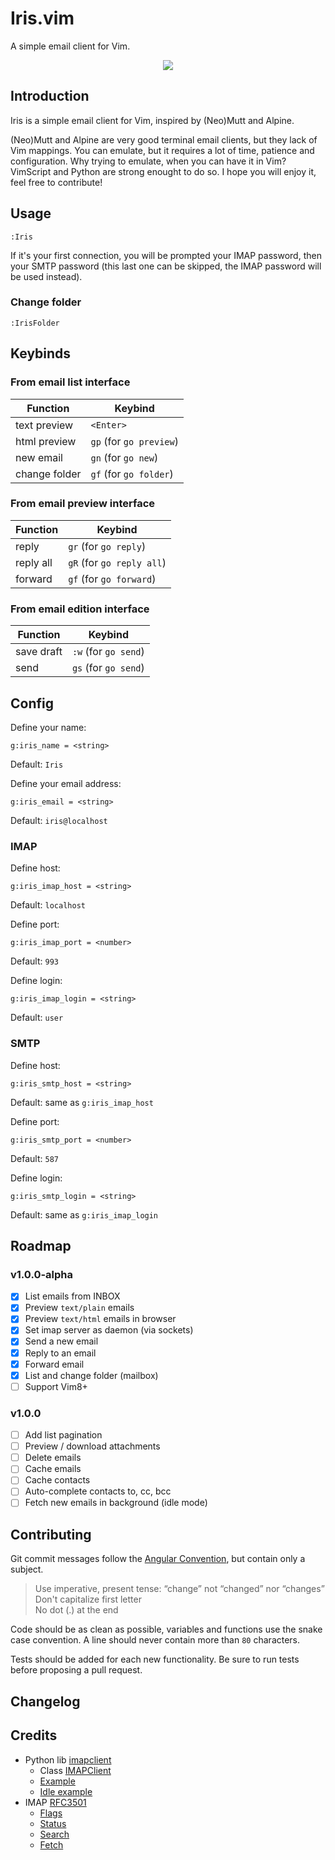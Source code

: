# Iris.vim

A simple email client for Vim.

<p align="center">
  <img src="https://user-images.githubusercontent.com/10437171/51052187-381b2b00-15d6-11e9-8170-f9344b0264ea.jpeg"></img>
</p>

## Introduction

Iris is a simple email client for Vim, inspired by (Neo)Mutt and Alpine.

(Neo)Mutt and Alpine are very good terminal email clients, but they lack of Vim
mappings. You can emulate, but it requires a lot of time, patience and
configuration. Why trying to emulate, when you can have it in Vim? VimScript
and Python are strong enought to do so. I hope you will enjoy it, feel free to
contribute!

## Usage

```vim
:Iris
```

If it's your first connection, you will be prompted your IMAP password, then
your SMTP password (this last one can be skipped, the IMAP password will be
used instead).

### Change folder

```vim
:IrisFolder
```

## Keybinds
### From email list interface

Function | Keybind
--- | ---
text preview | `<Enter>`
html preview | `gp` (for `go preview`)
new email | `gn` (for `go new`)
change folder | `gf` (for `go folder`)

### From email preview interface

Function | Keybind
--- | ---
reply | `gr` (for `go reply`)
reply all | `gR` (for `go reply all`)
forward | `gf` (for `go forward`)

### From email edition interface

Function | Keybind
--- | ---
save draft | `:w` (for `go send`)
send | `gs` (for `go send`)

## Config

Define your name:

```vim
g:iris_name = <string>
```

Default: `Iris`

Define your email address:

```vim
g:iris_email = <string>
```

Default: `iris@localhost`

### IMAP

Define host:

```vim
g:iris_imap_host = <string>
```

Default: `localhost`

Define port:

```vim
g:iris_imap_port = <number>
```

Default: `993`

Define login:

```vim
g:iris_imap_login = <string>
```

Default: `user`

### SMTP

Define host:

```vim
g:iris_smtp_host = <string>
```

Default: same as `g:iris_imap_host`

Define port:

```vim
g:iris_smtp_port = <number>
```

Default: `587`

Define login:

```vim
g:iris_smtp_login = <string>
```

Default: same as `g:iris_imap_login`

## Roadmap

### v1.0.0-alpha
  - [X] List emails from INBOX
  - [X] Preview `text/plain` emails
  - [X] Preview `text/html` emails in browser
  - [X] Set imap server as daemon (via sockets)
  - [X] Send a new email
  - [X] Reply to an email
  - [X] Forward email
  - [X] List and change folder (mailbox)
  - [ ] Support Vim8+

### v1.0.0
  - [ ] Add list pagination
  - [ ] Preview / download attachments
  - [ ] Delete emails
  - [ ] Cache emails
  - [ ] Cache contacts
  - [ ] Auto-complete contacts to, cc, bcc
  - [ ] Fetch new emails in background (idle mode)

## Contributing

Git commit messages follow the [Angular
Convention](https://gist.github.com/stephenparish/9941e89d80e2bc58a153), but
contain only a subject.

  > Use imperative, present tense: “change” not “changed” nor
  > “changes”<br>Don't capitalize first letter<br>No dot (.) at the end

Code should be as clean as possible, variables and functions use the snake case
convention. A line should never contain more than `80` characters.

Tests should be added for each new functionality. Be sure to run tests before
proposing a pull request.

## Changelog

## Credits

  - Python lib [imapclient](https://github.com/mjs/imapclient)
    - Class [IMAPClient](https://github.com/mjs/imapclient/blob/580dc6781b5bf9d4f2a1a74b5d4168ef9b842b87/imapclient/imapclient.py#L162)
    - [Example](https://github.com/mjs/imapclient/blob/master/examples/example.py)
    - [Idle example](https://github.com/mjs/imapclient/blob/master/examples/idle_example.py)
  - IMAP [RFC3501](https://tools.ietf.org/html/rfc3501)
    - [Flags](https://tools.ietf.org/html/rfc3501#section-2.3.2)
    - [Status](https://tools.ietf.org/html/rfc3501#section-6.3.10)
    - [Search](https://tools.ietf.org/html/rfc3501#section-6.4.4)
    - [Fetch](https://tools.ietf.org/html/rfc3501#section-7.4.2)
